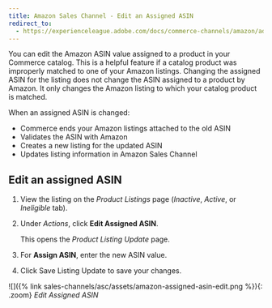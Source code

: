 ```yaml
---
title: Amazon Sales Channel - Edit an Assigned ASIN
redirect_to:
  - https://experienceleague.adobe.com/docs/commerce-channels/amazon/admin-listings/actions/edit-assigned-asin.html
---
```


You can edit the Amazon ASIN value assigned to a product in your Commerce catalog. This is a helpful feature if a catalog product was improperly matched to one of your Amazon listings. Changing the assigned ASIN for the listing does not change the ASIN assigned to a product by Amazon. It only changes the Amazon listing to which your catalog product is matched.

When an assigned ASIN is changed:

- Commerce ends your Amazon listings attached to the old ASIN
- Validates the ASIN with Amazon
- Creates a new listing for the updated ASIN
- Updates listing information in Amazon Sales Channel

## Edit an assigned ASIN

1. View the listing on the _Product Listings_ page (_Inactive_, _Active_, or _Ineligible_ tab).

1. Under _Actions_, click **Edit Assigned ASIN**.

   This opens the _Product Listing Update_ page.

1. For **Assign ASIN**, enter the new ASIN value.

1. Click <span class="btn">Save Listing Update</span> to save your changes.

![]({% link sales-channels/asc/assets/amazon-assigned-asin-edit.png %}){: .zoom}
_Edit Assigned ASIN_
